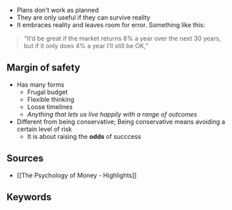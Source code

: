 - Plans don't work as planned
- They are only useful if they can survive reality
- It embraces reality and leaves room for error. Something like this:
> “It’d be great if the market returns 8% a year over the next 30 years, but if it only does 4% a year I’ll still be OK,”

## Margin of safety
- Has many forms
	- Frugal budget
	- Flexible thinking
	- Loose timelines
	- *Anything that lets us live happily with a range of outcomes*
- Different from being conservative; Being conservative means avoiding a certain level of risk
	- It is about raising the **odds** of succcess

## Sources
- [[The Psychology of Money - Highlights]]
## Keywords
